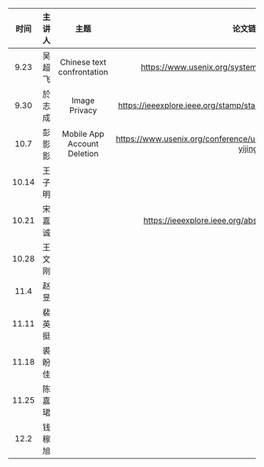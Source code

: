 |  时间   | 主讲人  | 主题  |  论文链接  | ppt链接 | 其他链接 |
|:-----:|:----:|:---:|:------:|:-----:|:----:|
| 9.23  | 吴超飞  |   Chinese text confrontation  |   https://www.usenix.org/system/files/sec20-li-jinfeng.pdf     |  /ppt |tools https://github.com/thunlp/OpenAttack |
| 9.30  | 於志成  |   Image Privacy  |   https://ieeexplore.ieee.org/stamp/stamp.jsp?tp=&arnumber=9152778     |  /ppt | |
| 10.7  | 彭影影  | Mobile App Account Deletion | https://www.usenix.org/conference/usenixsecurity22/presentation/liu-yijing | /ppt | |
| 10.14 | 王子明  |     |        |  |  |
| 10.21 |   宋嘉诚   |     |  https://ieeexplore.ieee.org/abstract/document/8835301 |  |  |
| 10.28 |   王文刚   |     |        |    |  |
| 11.4  |   赵昱   |     |        |   |  |
| 11.11 |   裴英挺    |     |   |   |  |
| 11.18 |  裘盼佳     |     |  |  |  |
| 11.25 |  陈嘉珺    |     |  |    |  |
| 12.2  |  钱稼旭    |     |  |    |  |

